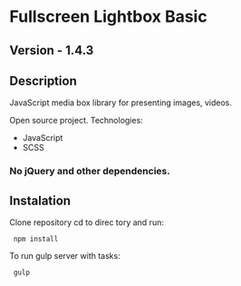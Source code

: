 # Fullscreen Lightbox Basic

## Version - 1.4.3

## Description
JavaScript media box library for presenting images, videos.

Open source project.
Technologies:
- JavaScript
- SCSS
### No jQuery and other dependencies.

## Instalation
Clone repository cd to direc tory and run:
````
 npm install
 ````
 
To run gulp server with tasks:
````
 gulp
 ````
